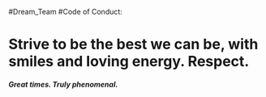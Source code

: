 #Dream_Team
#Code of Conduct: 

# Strive to be the best we can be, with smiles and loving energy. Respect. 

##### Great times. Truly phenomenal.
